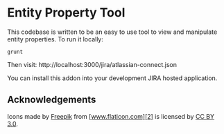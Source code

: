 # Entity Property Tool

This codebase is written to be an easy to use tool to view and manipulate entity properties. To run it locally:

    grunt

Then visit: http://localhost:3000/jira/atlassian-connect.json

You can install this addon into your development JIRA hosted application.

## Acknowledgements

Icons made by [Freepik][1] from [www.flaticon.com][2] is licensed by [CC BY 3.0][3].

 [1]: http://www.freepik.com
 [2]: http://www.flaticon.com
 [3]: http://creativecommons.org/licenses/by/3.0/
